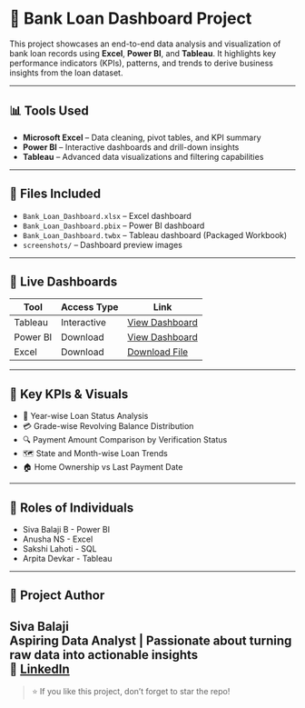 # 🏦 Bank Loan Dashboard Project

This project showcases an end-to-end data analysis and visualization of bank loan records using **Excel**, **Power BI**, and **Tableau**. It highlights key performance indicators (KPIs), patterns, and trends to derive business insights from the loan dataset.

---

## 📊 Tools Used

- **Microsoft Excel** – Data cleaning, pivot tables, and KPI summary
- **Power BI** – Interactive dashboards and drill-down insights
- **Tableau** – Advanced data visualizations and filtering capabilities

---

## 📁 Files Included

- `Bank_Loan_Dashboard.xlsx` – Excel dashboard
- `Bank_Loan_Dashboard.pbix` – Power BI dashboard
- `Bank_Loan_Dashboard.twbx` – Tableau dashboard (Packaged Workbook)
- `screenshots/` – Dashboard preview images

---

## 🔗 Live Dashboards

| Tool      | Access Type  | Link |
|-----------|--------------|------|
| Tableau   | Interactive  | [View Dashboard](https://public.tableau.com/app/profile/siva.balaji1538/viz/BankLoanAnalytics_TableauDashboard/Dashboard1?publish=yes) |
| Power BI  | Download     | [View Dashboard](https://drive.google.com/drive/folders/133QOeoeIy7zvP3_aN1GZj_WuuSTs5bEq?usp=sharing) |
| Excel     | Download     | [Download File](https://drive.google.com/drive/folders/133QOeoeIy7zvP3_aN1GZj_WuuSTs5bEq?usp=sharing) |

---

## 📌 Key KPIs & Visuals

- 📅 Year-wise Loan Status Analysis  
- 💳 Grade-wise Revolving Balance Distribution  
- 🔍 Payment Amount Comparison by Verification Status  
- 🗺️ State and Month-wise Loan Trends  
- 🏠 Home Ownership vs Last Payment Date

---
## 📌 Roles of Individuals

- Siva Balaji B - Power BI
- Anusha NS - Excel
- Sakshi Lahoti - SQL
- Arpita Devkar - Tableau

---

## 👤 Project Author

**Siva Balaji**  
Aspiring Data Analyst | Passionate about turning raw data into actionable insights  
🔗 [LinkedIn](https://www.linkedin.com/in/sivabalaji-dataanalyst)
---

> ⭐ If you like this project, don’t forget to star the repo!

